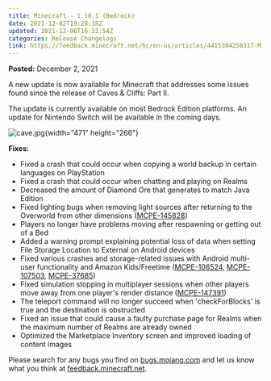 ```yaml
---
title: Minecraft - 1.18.1 (Bedrock)
date: 2021-12-02T19:28:18Z
updated: 2021-12-06T16:31:54Z
categories: Release Changelogs
link: https://feedback.minecraft.net/hc/en-us/articles/4415394258317-Minecraft-1-18-1-Bedrock-
---
```


**Posted:** December 2, 2021

A new update is now available for Minecraft that addresses some issues found since the release of Caves & Cliffs: Part II.

The update is currently available on most Bedrock Edition platforms. An update for Nintendo Switch will be available in the coming days.

![cave.jpg](https://feedback.minecraft.net/hc/article_attachments/4415391953933/cave.jpg){width="471" height="266"}

**Fixes:**

-   Fixed a crash that could occur when copying a world backup in certain languages on PlayStation
-   Fixed a crash that could occur when chatting and playing on Realms
-   Decreased the amount of Diamond Ore that generates to match Java Edition
-   Fixed lighting bugs when removing light sources after returning to the Overworld from other dimensions ([MCPE-145828](https://bugs.mojang.com/browse/MCPE-145828))
-   Players no longer have problems moving after respawning or getting out of a Bed
-   Added a warning prompt explaining potential loss of data when setting File Storage Location to External on Android devices
-   Fixed various crashes and storage-related issues with Android multi-user functionality and Amazon Kids/Freetime ([MCPE-106524](https://bugs.mojang.com/browse/MCPE-106524), [MCPE-107503](https://bugs.mojang.com/browse/MCPE-107503), [MCPE-37685](https://bugs.mojang.com/browse/MCPE-37685))
-   Fixed simulation stopping in multiplayer sessions when other players move away from one player's render distance ([MCPE-147391](https://bugs.mojang.com/browse/MCPE-147391))
-   The teleport command will no longer succeed when \'checkForBlocks\' is true and the destination is obstructed
-   Fixed an issue that could cause a faulty purchase page for Realms when the maximum number of Realms are already owned
-   Optimized the Marketplace Inventory screen and improved loading of content images

Please search for any bugs you find on [bugs.mojang.com](https://bugs.mojang.com/) and let us know what you think at [feedback.minecraft.net](https://feedback.minecraft.net/).
